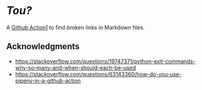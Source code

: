 # _Tou?_

A [Github Action1](https://docs.github.com/en/actions) to find broken links in Markdown files.

## Acknowledgments

- https://stackoverflow.com/questions/19747371/python-exit-commands-why-so-many-and-when-should-each-be-used
- https://stackoverflow.com/questions/63143360/how-do-you-use-pipenv-in-a-github-action
